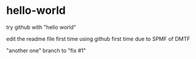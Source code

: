 hello-world
===========

try github with "hello world"

edit the readme file first time
using github first time due to SPMF of DMTF

"another one" branch to "fix #1"
